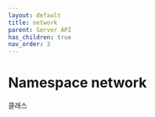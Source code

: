 ```yaml
---
layout: default
title: network
parent: Server API
has_children: true
nav_order: 3
---
```


# Namespace network

클래스
 
